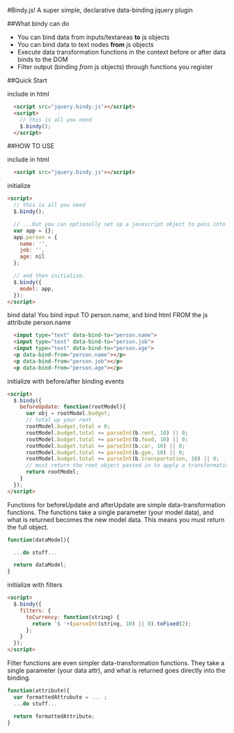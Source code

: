 #Bindy.js!
A super simple, declarative data-binding jquery plugin


##What bindy can do
  + You can bind data from inputs/textareas **to** js objects
  + You can bind data to text nodes **from** js objects
  + Execute data transformation functions in the context before or after data binds to the DOM
  + Filter output (binding *from* js objects) through functions you register


##Quick Start

include in html
```html
  <script src="jquery.bindy.js"></script>
  <script>
    // this is all you need
    $.bindy();
  </script>
```

##HOW TO USE

include in html
```html
  <script src="jquery.bindy.js"></script>
```

initialize
```html
<script>
  // this is all you need
  $.bindy();

  // ...but you can optionally set up a javascript object to pass into bindy
  var app = {};
  app.person = {
    name: '',
    job: '',
    age: nil
  };

  // and then initialize.
  $.bindy({
    model: app,
  });
</script>
```

bind data! You bind input TO person.name, and bind html FROM the js attribute person.name
```html
  <input type="text" data-bind-to="person.name">
  <input type="text" data-bind-to="person.job">
  <input type="text" data-bind-to="person.age">
  <p data-bind-from="person.name"></p>
  <p data-bind-from="person.job"></p>
  <p data-bind-from="person.age"></p>

```

initialize with before/after binding events
```html
<script>
  $.bindy({
    beforeUpdate: function(rootModel){
      var obj = rootModel.budget;
      // total up your rent
      rootModel.budget.total = 0;
      rootModel.budget.total += parseInt(b.rent, 10) || 0;
      rootModel.budget.total += parseInt(b.food, 10) || 0;
      rootModel.budget.total += parseInt(b.car, 10) || 0;
      rootModel.budget.total += parseInt(b.gym, 10) || 0;
      rootModel.budget.total += parseInt(b.transportation, 10) || 0;
      // must return the root object passed in to apply a transformation on your model
      return rootModel;
    }
  });
</script>
```
Functions for beforeUpdate and afterUpdate are simple data-transformation functions. The functions take a single parameter (your model data), and what is returned becomes the new model data. This means you must return the full object.
```js
function(dataModel){

  ...do stuff...

  return dataModel;
}
```



initialize with filters
```html
<script>
  $.bindy({
    filters: {
      toCurrency: function(string) {
        return '$ '+(parseInt(string, 10) || 0).toFixed(2);
      };
    }
  });
</script>
```
Filter functions are even simpler data-transformation functions. They take a single parameter (your data attr), and what is returned goes directly into the binding.
```js
function(attribute){
  var formattedAttrubute = ... ;
  ...do stuff...

  return formattedAttribute;
}
```
